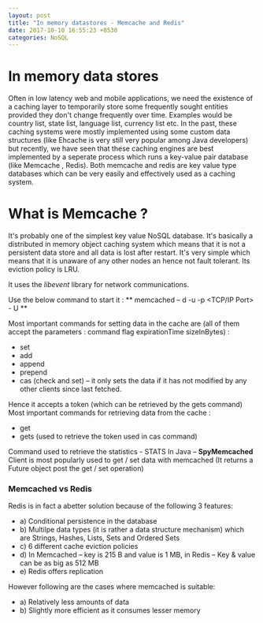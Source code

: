 ```yaml
---
layout: post
title: "In memory datastores - Memcache and Redis"
date: 2017-10-10 16:55:23 +0530
categories: NoSQL
---
```


# In memory data stores
Often in low latency web and mobile applications, we need the existence of a caching layer to temporarily store some frequently sought entities provided they don't change frequently over time. Examples would be country list, state list, language list, currency list etc. In the past, these caching systems were mostly implemented using some custom data structures (like Ehcache is very still very popular among Java developers) but recently, we have seen that these caching engines are best implemented by a seperate process which runs a key-value pair database (like Memcache , Redis).
Both memcache and redis are key value type databases which can be very easily and effectively used as a caching system.

# What is Memcache ?
It's probably one of the simplest key value NoSQL database. It's basically a distributed in memory object caching system which means that it is not a persistent data store and all data is lost after restart. It's very simple which means that it is unaware of any other nodes an hence not fault tolerant. Its eviction policy is LRU.

It uses the *libevent* library for network communications. 

Use the below command to start it : ** memcached – d -u <UserName> -p <TCP/IP Port> - U <UDP Port> **

Most important commands for setting data in the cache are (all of them accept the parameters : command flag expirationTime sizeInBytes) :
* set
* add
* append
* prepend
* cas (check and set) – it only sets the data if it has not modified by any other clients since last fetched. 

Hence it accepts a token (which can be retrieved by the gets command)
Most important commands for retrieving data from the cache :
* get
* gets (used to retrieve the token used in cas command)

Command used to retrieve the statistics - STATS
In Java – **SpyMemcached** Client is most popularly used to get / set data with memcached (It returns a Future object post the get / set operation)

### Memcached vs Redis
Redis is in fact a abetter solution because of the following 3 features:
* a) Conditional persistence in the database
* b) Multilpe data types (it is rather a data structure mechanism) which are Strings, Hashes, Lists, Sets and Ordered Sets
* c) 6 different cache eviction policies
* d) In Memcached – key is 215 B and value is 1 MB, in Redis – Key & value can be as big as 512 MB
* e) Redis offers replication

However following are the cases where memcached is suitable:
* a) Relatively less amounts of data
* b) Slightly more efficient as it consumes lesser memory
